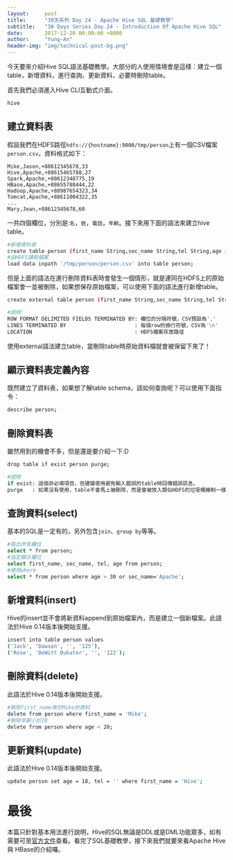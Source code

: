 ```yaml
---
layout:     post
title:      "30天系列 Day 24 - Apache Hive SQL 基礎教學"
subtitle:   "30 Days Series Day 24 - Introduction Of Apache Hive SQL"
date:       2017-12-28 00:00:00 +0800
author:     "Yung-An"
header-img: "img/technical-post-bg.png"
---
```


今天要來介紹Hive SQL語法基礎教學。大部分的人使用情境會是這樣：建立一個table，新增資料，進行查詢、更新資料，必要時刪除table。

首先我們必須進入Hive CLI互動式介面。

```bash
hive
```

## 建立資料表

假設我們在HDFS路徑`hdfs://{hostname}:9000/tmp/person`上有一個CSV檔案`person.csv`，資料格式如下：

```csv
Mike,Jason,+88612345678,33
Hive,Apache,+88615465788,27
Spark,Apache,+88612348775,19
HBase,Apache,+88655788444,22
Hadoop,Apache,+88987654323,34
Tomcat,Apache,+88611004322,35
...
Mary,Jean,+88612345678,60
```

一共四個欄位，分別是:`名`，`姓`，`電話`，`年齡`。接下來用下面的語法來建立hive table。

```bash
#新增資料表
create table person (first_name String,sec_name String,tel String,age int);
#由HDFS讀取檔案
load data inpath '/tmp/person/person.csv' into table person;
```

但是上面的語法在進行刪除資料表時會發生一個情形，就是連同在HDFS上的原始檔案會一並被刪除，如果想保存原始檔案，可以使用下面的語法進行新增table。

```bash
create external table person (first_name String,sec_name String,tel String,age int) ROW FORMAT DELIMITED FIELDS TERMINATED BY ',' LINES TERMINATED BY '\n' LOCATION '/person';

#說明:
ROW FORMAT DELIMITED FIELDS TERMINATED BY: 欄位的分隔符號，CSV預設為','
LINES TERMINATED BY                      : 每個row的換行符號，CSV為'\n'
LOCATION                                 : HDFS檔案存放路徑
```

使用external語法建立table，當刪除table時原始資料檔就會被保留下來了！

## 顯示資料表定義內容

既然建立了資料表，如果想了解table schema，該如何查詢呢？可以使用下面指令：

```bash
describe person;
```

## 刪除資料表

雖然用到的機會不多，但是還是要介紹一下:D

```bash
drop table if exist person purge;

#說明
if exist: 這個非必填項目，但建議使用避免輸入錯誤的table時回傳錯誤訊息。
purge   : 如果沒有使用，table不會馬上被刪除，而是會被放入類似HDFS的垃圾桶機制一樣，等時間到才會移除。
```

## 查詢資料(select)

基本的SQL是一定有的，另外包含`join`、`group by`等等。

```bash
#取出所有欄位
select * from person;
#指定顯示欄位
select first_name, sec_name, tel, age from person;
#使用where
select * from person where age > 30 or sec_name='Apache';
```

## 新增資料(insert)

Hive的insert並不會將新資料append到原始檔案內，而是建立一個新檔案。此語法於Hive 0.14版本後開始支援。

```bash
insert into table person values 
('Jack', 'Dawson', '', '125'), 
('Rose', 'DeWitt Bukater', '', '122');
```

## 刪除資料(delete)

此語法於Hive 0.14版本後開始支援。

```bash
#刪除first_name等於Mike的資料
delete from person where first_name = 'Mike';
#刪除年齡小於20
delete from person where age < 20;
```

## 更新資料(update)

此語法於Hive 0.14版本後開始支援。

```bash
update person set age = 18, tel = '' where first_name = 'Hive';
```

# 最後

本篇只針對基本用法進行說明，Hive的SQL無論是DDL或是DML功能眾多，如有需要可至[官方文件][language_manual]查看。看完了SQL基礎教學，接下來我們就要來看Apache Hive 與 HBase的介紹囉。

[language_manual]: https://cwiki.apache.org/confluence/display/Hive/LanguageManual